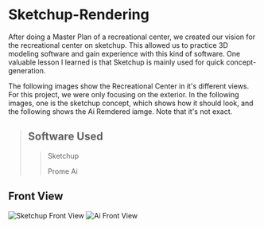 # Sketchup-Rendering
After doing a Master Plan of a recreational center, we created our vision for the recreational center on sketchup. This allowed us to practice 3D modeling software and gain experience with this kind of software. One valuable lesson I learned is that Sketchup is mainly used for quick concept-generation. 

The following images show the Recreational Center in it's different views. For this project, we were only focusing on the exterior. In the following images, one is the sketchup concept, which shows how it should look, and the following shows the Ai Remdered iamge. Note that it's not exact.  

> ## Software Used
>> Sketchup
>>
>> Prome Ai

## Front View
<img src="https://i.ibb.co/2SZS9rt/Recreation-Center.png" alt="Sketchup Front View">
<img src="https://i.ibb.co/9sSwSC5/Render-1.jpg" alt="Ai Front View">
